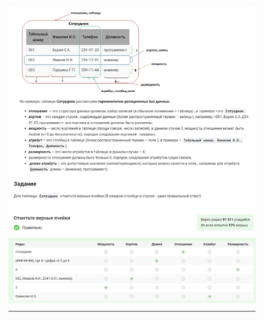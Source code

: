 <div align="center">

<img src="../art/1.1.1.task.png" alt="solution" >

<img src="../art/1.1.1.png" alt="solution" >
  
---


